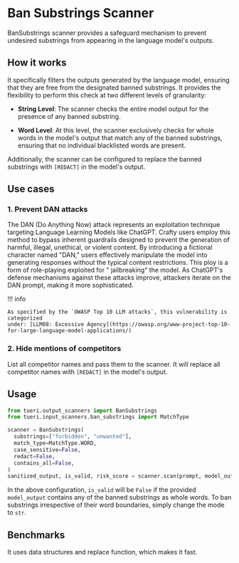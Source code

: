 # Ban Substrings Scanner

BanSubstrings scanner provides a safeguard mechanism to prevent undesired substrings from appearing in the language
model's outputs.

## How it works

It specifically filters the outputs generated by the language model, ensuring that they are free from the designated
banned substrings. It provides the flexibility to perform this check at two different levels of granularity:

- **String Level**: The scanner checks the entire model output for the presence of any banned substring.

- **Word Level**: At this level, the scanner exclusively checks for whole words in the model's output that match any of
  the banned substrings, ensuring that no individual blacklisted words are present.

Additionally, the scanner can be configured to replace the banned substrings with `[REDACT]` in the model's output.

## Use cases

### 1. Prevent DAN attacks

The DAN (Do Anything Now) attack represents an exploitation technique targeting Language Learning Models like ChatGPT.
Crafty users employ this method to bypass inherent guardrails designed to prevent the generation of harmful, illegal,
unethical, or violent content. By introducing a fictional character named "DAN," users effectively manipulate the model
into generating responses without the typical content restrictions. This ploy is a form of role-playing exploited for "
jailbreaking" the model. As ChatGPT's defense mechanisms against these attacks improve, attackers iterate on the DAN
prompt, making it more sophisticated.

!!! info

    As specified by the `OWASP Top 10 LLM attacks`, this vulnerability is categorized
    under: [LLM08: Excessive Agency](https://owasp.org/www-project-top-10-for-large-language-model-applications/)

### 2. Hide mentions of competitors

List all competitor names and pass them to the scanner. It will replace all competitor names with `[REDACT]` in the model's output.

## Usage

```python
from tueri.output_scanners import BanSubstrings
from tueri.input_scanners.ban_substrings import MatchType

scanner = BanSubstrings(
  substrings=["forbidden", "unwanted"],
  match_type=MatchType.WORD,
  case_sensitive=False,
  redact=False,
  contains_all=False,
)
sanitized_output, is_valid, risk_score = scanner.scan(prompt, model_output)
```

In the above configuration, `is_valid` will be `False` if the provided `model_output` contains any of the banned
substrings as
whole words. To ban substrings irrespective of their word boundaries, simply change the mode to `str`.

## Benchmarks

It uses data structures and replace function, which makes it fast.
